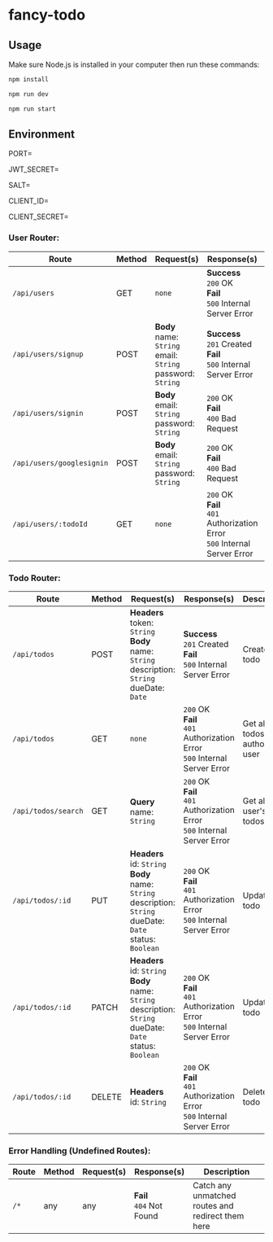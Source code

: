 # fancy-todo

## Usage

Make sure Node.js is installed in your computer then run these commands:

```javascript
npm install

npm run dev

npm run start
```

## Environment

PORT=

JWT_SECRET=

SALT=

CLIENT_ID=

CLIENT_SECRET=

### User Router:

Route | Method | Request(s) | Response(s) | Description
---|---|---|---|---
`/api/users` | GET | `none` | **Success**<br>`200` OK<br>**Fail**<br>`500` Internal Server Error | Show all users
`/api/users/signup` | POST | **Body**<br>name: `String`<br>email: `String`<br>password: `String` | **Success**<br>`201` Created<br>**Fail**<br>`500` Internal Server Error | Create a user
`/api/users/signin` | POST | **Body**<br>email: `String`<br>password: `String` | `200` OK<br>**Fail**<br>`400` Bad Request | Sign a user in
`/api/users/googlesignin` | POST | **Body**<br>email: `String`<br>password: `String` | `200` OK<br>**Fail**<br>`400` Bad Request | Sign a user in with google account
`/api/users/:todoId` | GET | `none` | `200` OK<br>**Fail**<br>`401` Authorization Error<br>`500` Internal Server Error | Get logged in todo user by todoId

### Todo Router:

Route | Method | Request(s) | Response(s) | Description
---|---|---|---|---
`/api/todos` | POST | **Headers**<br>token: `String`<br>**Body**<br>name: `String`<br>description: `String`<br>dueDate: `Date` | **Success**<br>`201` Created<br>**Fail**<br>`500` Internal Server Error | Create a todo
`/api/todos` | GET | `none` | `200` OK<br>**Fail**<br>`401` Authorization Error<br>`500` Internal Server Error | Get all todos by authorize user
`/api/todos/search` | GET | **Query**<br>name: `String`<br> | `200` OK<br>**Fail**<br>`401` Authorization Error<br>`500` Internal Server Error | Get all user's todos
`/api/todos/:id` | PUT | **Headers**<br>id: `String`<br>**Body**<br>name: `String`<br>description: `String`<br>dueDate: `Date`<br>status: `Boolean` | `200` OK<br>**Fail**<br>`401` Authorization Error<br>`500` Internal Server Error | Update one todo
`/api/todos/:id` | PATCH | **Headers**<br>id: `String`<br>**Body**<br>name: `String`<br>description: `String`<br>dueDate: `Date`<br>status: `Boolean` | `200` OK<br>**Fail**<br>`401` Authorization Error<br>`500` Internal Server Error | Update one todo
`/api/todos/:id` | DELETE | **Headers**<br>id: `String` | `200` OK<br>**Fail**<br>`401` Authorization Error<br>`500` Internal Server Error | Delete a todo

### Error Handling (Undefined Routes):

Route | Method | Request(s) | Response(s) | Description
---|---|---|---|---
`/*` | any | any | **Fail**<br>`404` Not Found | Catch any unmatched routes and redirect them here
